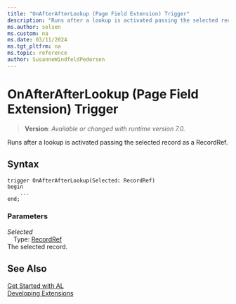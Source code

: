 ```yaml
---
title: "OnAfterAfterLookup (Page Field Extension) Trigger"
description: "Runs after a lookup is activated passing the selected record as a RecordRef."
ms.author: solsen
ms.custom: na
ms.date: 03/11/2024
ms.tgt_pltfrm: na
ms.topic: reference
author: SusanneWindfeldPedersen
---
```

[//]: # (START>DO_NOT_EDIT)
[//]: # (IMPORTANT:Do not edit any of the content between here and the END>DO_NOT_EDIT.)
[//]: # (Any modifications should be made in the .xml files in the ModernDev repo.)

# OnAfterAfterLookup (Page Field Extension) Trigger
> **Version**: _Available or changed with runtime version 7.0._

Runs after a lookup is activated passing the selected record as a RecordRef.


## Syntax
```AL
trigger OnAfterAfterLookup(Selected: RecordRef)
begin
    ...
end;
```

### Parameters

*Selected*  
&emsp;Type: [RecordRef](../../methods-auto/recordref/recordref-data-type.md)  
The selected record.  



[//]: # (IMPORTANT: END>DO_NOT_EDIT)
## See Also  
[Get Started with AL](../../devenv-get-started.md)  
[Developing Extensions](../../devenv-dev-overview.md)  
